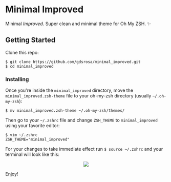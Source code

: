 # Minimal Improved

Minimal _Improved_. Super clean and minimal theme for Oh My ZSH. :sparkles:

## Getting Started

Clone this repo:

```
$ git clone https://github.com/gdsrosa/minimal_improved.git  
$ cd minimal_improved
```

### Installing

Once you're inside the `minimal_improved` directory, move the `minimal_improved.zsh-theme` file to your oh-my-zsh directory (usually `~/.oh-my-zsh`):

```
$ mv minimal_improved.zsh-theme ~/.oh-my-zsh/themes/
```

Then go to your `~/.zshrc` file and change `ZSH_THEME` to `minimal_improved` using your favorite editor:

```
$ vim ~/.zshrc
ZSH_THEME="minimal_improved"
```

For your changes to take immediate effect run `$ source ~/.zshrc` and your terminal will look like this:

<p align="center" width="200" height="200">
  <img src="https://raw.githubusercontent.com/gdsrosa/minimal_improved/master/minimal_improved_theme.png">
  <br/>
</p>

Enjoy!

